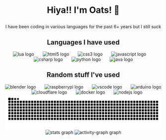 # <p align="center">Hiya!! I'm Oats! 👋</p>
<p align="center">I have been coding in various languages for the past 6+ years but I still suck</p>

<h2 align="center">Languages I have used</h2>
<div align="center">
  <img src="https://skillicons.dev/icons?i=lua" height="40" alt="lua logo"  />
  <img width="20" />
  <img src="https://skillicons.dev/icons?i=html" height="40" alt="html5 logo"  />
  <img width="20" />
  <img src="https://skillicons.dev/icons?i=css" height="40" alt="css3 logo"  />
  <img width="20" />
  <img src="https://skillicons.dev/icons?i=js" height="40" alt="javascript logo"  />
  <img width="20" />
  <img src="https://skillicons.dev/icons?i=cs" height="40" alt="csharp logo"  />
  <img width="20" />
  <img src="https://skillicons.dev/icons?i=py" height="40" alt="python logo"  />
  <img width="20" />
  <img src="https://skillicons.dev/icons?i=java" height="40" alt="java logo"  />
</div>

<h2 align="center">Random stuff I've used</h2>
<div align="center">
  <img src="https://skillicons.dev/icons?i=blender" height="40" alt="blender logo"  />
  <img width="20" />
  <img src="https://skillicons.dev/icons?i=raspberrypi" height="40" alt="raspberrypi logo"  />
  <img width="20" />
  <img src="https://skillicons.dev/icons?i=vscode" height="40" alt="vscode logo"  />
  <img width="20" />
  <img src="https://skillicons.dev/icons?i=arduino" height="40" alt="arduino logo"  />
  <img width="20" />
  <img src="https://skillicons.dev/icons?i=cloudflare" height="40" alt="cloudflare logo"  />
  <img width="20" />
  <img src="https://skillicons.dev/icons?i=docker" height="40" alt="docker logo"  />
  <img width="20" />
  <img src="https://skillicons.dev/icons?i=nodejs" height="40" alt="nodejs logo"  />
</div>
<div align="center">
<img src="https://raw.githubusercontent.com/oatmiwk/oatmiwk/output/github-contribution-grid-snake.svg" alt="Snake animation" />
</div>
<div align="center">
  <img src="https://github-readme-stats.vercel.app/api?username=oatmiwk&hide_title=true&hide_rank=false&show_icons=true&include_all_commits=true&count_private=true&disable_animations=false&theme=react&locale=en&hide_border=true&order=1" height="150" alt="stats graph"  />
  <img src="https://github-readme-activity-graph.vercel.app/graph?username=oatmiwk&radius=15&theme=react&area=true&order=5&custom_title=My%20Contribution%20Graph&hide_border=true" height="250" alt="activity-graph graph"  />
</div>

